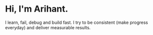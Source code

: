 # Hi, I'm Arihant.
I learn, fail, debug and build fast. I try to be consistent (make progress everyday) and deliver measurable results.
